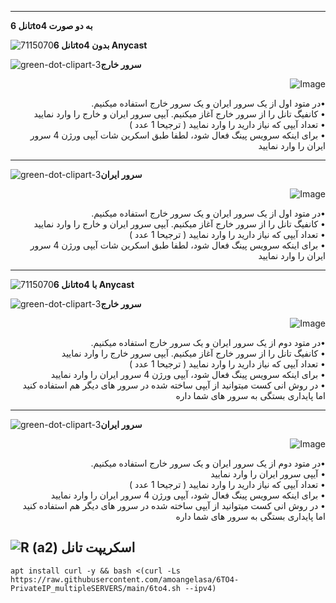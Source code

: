 -------------------------------
**تانل 6to4 به دو صورت**

![7115070](https://github.com/Azumi67/6TO4-PrivateIP/assets/119934376/cde3ca64-6750-48dc-8a60-001d44bbdd3d)**تانل 6to4 بدون Anycast**


![green-dot-clipart-3](https://github.com/Azumi67/6TO4-PrivateIP/assets/119934376/d30892cf-cd26-4695-886d-9a4a47ade691)**سرور خارج**

  <p align="right">
  <img src="https://github.com/Azumi67/6TO4-PrivateIP/assets/119934376/81a38493-7df2-46f5-b51b-fee1c7e03349" alt="Image" />
</p>
<div dir="rtl">&bull;در متود اول از یک سرور ایران و یک سرور خارج استفاده میکنیم.  </div>
   <div dir="rtl">&bull; کانفیگ تانل را از سرور خارج آغاز میکنیم. آیپی سرور ایران و خارج را وارد نمایید </div>
    <div dir="rtl">&bull; تعداد آیپی که نیاز دارید را وارد نمایید ( ترجیحا 1 عدد )</div>
     <div dir="rtl">&bull; برای اینکه سرویس پینگ فعال شود، لطفا طبق اسکرین شات آیپی ورژن 4 سرور ایران را وارد نمایید</div>
    

----------------------------------------------------

![green-dot-clipart-3](https://github.com/Azumi67/6TO4-PrivateIP/assets/119934376/d30892cf-cd26-4695-886d-9a4a47ade691)**سرور ایران**


  <p align="right">
  <img src="https://github.com/Azumi67/6TO4-PrivateIP/assets/119934376/dae46cda-ae43-474a-b795-2772e355303f" alt="Image" />
</p>
<div dir="rtl">&bull;در متود اول از یک سرور ایران و یک سرور خارج استفاده میکنیم.  </div>
   <div dir="rtl">&bull; کانفیگ تانل را از سرور خارج آغاز میکنیم. آیپی سرور ایران و خارج را وارد نمایید </div>
    <div dir="rtl">&bull; تعداد آیپی که نیاز دارید را وارد نمایید ( ترجیحا 1 عدد )</div>
     <div dir="rtl">&bull; برای اینکه سرویس پینگ فعال شود، لطفا طبق اسکرین شات آیپی ورژن 4 سرور ایران را وارد نمایید</div>


-------------------------------
![7115070](https://github.com/Azumi67/6TO4-PrivateIP/assets/119934376/cde3ca64-6750-48dc-8a60-001d44bbdd3d)**تانل 6to4 با Anycast**

![green-dot-clipart-3](https://github.com/Azumi67/6TO4-PrivateIP/assets/119934376/d30892cf-cd26-4695-886d-9a4a47ade691)**سرور خارج**

  <p align="right">
  <img src="https://github.com/Azumi67/6TO4-PrivateIP/assets/119934376/fddfce1e-7e27-4d39-b3cb-38f5da53c798" alt="Image" />
</p>
<div dir="rtl">&bull;در متود دوم از یک سرور ایران و یک سرور خارج استفاده میکنیم.   </div>
   <div dir="rtl">&bull; کانفیگ تانل را از سرور خارج آغاز میکنیم. آیپی سرور خارج را وارد نمایید </div>
    <div dir="rtl">&bull; تعداد آیپی که نیاز دارید را وارد نمایید ( ترجیحا 1 عدد )</div>
     <div dir="rtl">&bull; برای اینکه سرویس پینگ فعال شود،  آیپی ورژن 4 سرور ایران را وارد نمایید</div>
    <div dir="rtl">&bull; در روش انی کست میتوانید از آیپی ساخته شده در سرور های دیگر هم استفاده کنید اما پایداری بستگی به سرور های شما داره</div>

----------------------------------------------------

![green-dot-clipart-3](https://github.com/Azumi67/6TO4-PrivateIP/assets/119934376/d30892cf-cd26-4695-886d-9a4a47ade691)**سرور ایران**


  <p align="right">
  <img src="https://github.com/Azumi67/6TO4-PrivateIP/assets/119934376/ae470272-77ee-439c-984e-d4e5b4ec6155" alt="Image" />
</p>
<div dir="rtl">&bull;در متود دوم از یک سرور ایران و یک سرور خارج استفاده میکنیم.   </div>
   <div dir="rtl">&bull;  آیپی سرور ایران را وارد نمایید </div>
    <div dir="rtl">&bull; تعداد آیپی که نیاز دارید را وارد نمایید ( ترجیحا 1 عدد )</div>
     <div dir="rtl">&bull; برای اینکه سرویس پینگ فعال شود،  آیپی ورژن 4 سرور ایران را وارد نمایید</div>
    <div dir="rtl">&bull; در روش انی کست میتوانید از آیپی ساخته شده در سرور های دیگر هم استفاده کنید اما پایداری بستگی به سرور های شما داره</div>



![R (a2)](https://github.com/Azumi67/PrivateIP-Tunnel/assets/119934376/716fd45e-635c-4796-b8cf-856024e5b2b2)
**اسکریپت تانل**
----------------


```
apt install curl -y && bash <(curl -Ls https://raw.githubusercontent.com/amoangelasa/6TO4-PrivateIP_multipleSERVERS/main/6to4.sh --ipv4)
```
